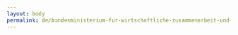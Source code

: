 ```yaml
---
layout: body
permalink: de/bundesministerium-fur-wirtschaftliche-zusammenarbeit-und-entwicklung/
---
```


